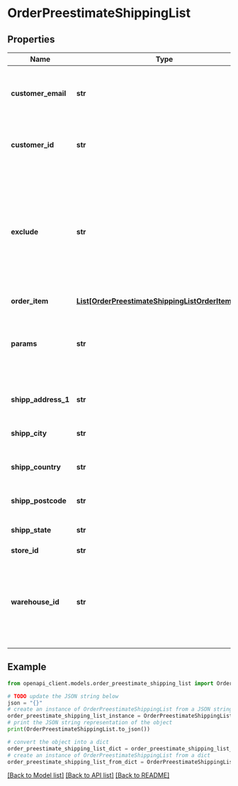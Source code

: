 # OrderPreestimateShippingList


## Properties

Name | Type | Description | Notes
------------ | ------------- | ------------- | -------------
**customer_email** | **str** | Retrieves orders specified by customer email | [optional] 
**customer_id** | **str** | Retrieves orders specified by customer id | [optional] 
**exclude** | **str** | Set this parameter in order to choose which entity fields you want to ignore. Works only if parameter &#x60;params&#x60; equal force_all | [optional] 
**order_item** | [**List[OrderPreestimateShippingListOrderItemInner]**](OrderPreestimateShippingListOrderItemInner.md) |  | 
**params** | **str** | Set this parameter in order to choose which entity fields you want to retrieve | [optional] [default to 'force_all']
**shipp_address_1** | **str** | Specifies first shipping address | [optional] 
**shipp_city** | **str** | Specifies shipping city | [optional] 
**shipp_country** | **str** | Specifies shipping country code | 
**shipp_postcode** | **str** | Specifies shipping postcode | [optional] 
**shipp_state** | **str** | Specifies shipping state code | [optional] 
**store_id** | **str** | Store Id | [optional] 
**warehouse_id** | **str** | This parameter is used for selecting a warehouse where you need to set/modify a product quantity. | [optional] 

## Example

```python
from openapi_client.models.order_preestimate_shipping_list import OrderPreestimateShippingList

# TODO update the JSON string below
json = "{}"
# create an instance of OrderPreestimateShippingList from a JSON string
order_preestimate_shipping_list_instance = OrderPreestimateShippingList.from_json(json)
# print the JSON string representation of the object
print(OrderPreestimateShippingList.to_json())

# convert the object into a dict
order_preestimate_shipping_list_dict = order_preestimate_shipping_list_instance.to_dict()
# create an instance of OrderPreestimateShippingList from a dict
order_preestimate_shipping_list_from_dict = OrderPreestimateShippingList.from_dict(order_preestimate_shipping_list_dict)
```
[[Back to Model list]](../README.md#documentation-for-models) [[Back to API list]](../README.md#documentation-for-api-endpoints) [[Back to README]](../README.md)


